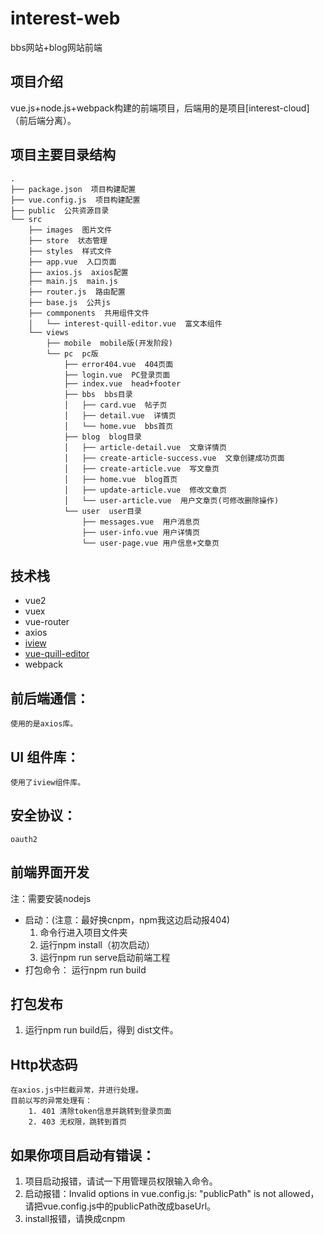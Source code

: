 # interest-web

bbs网站+blog网站前端

项目介绍
--
vue.js+node.js+webpack构建的前端项目，后端用的是项目[interest-cloud]（前后端分离）。

项目主要目录结构
--
```shell
.
├── package.json  项目构建配置
├── vue.config.js  项目构建配置
├── public  公共资源目录
└── src
    ├── images  图片文件
    ├── store  状态管理
    ├── styles  样式文件
    ├── app.vue  入口页面
    ├── axios.js  axios配置
    ├── main.js  main.js
    ├── router.js  路由配置
    ├── base.js  公共js
    ├── commponents  共用组件文件
    │	└── interest-quill-editor.vue  富文本组件
    └── views
   		├── mobile  mobile版(开发阶段)
		└── pc  pc版
	        ├── error404.vue  404页面 
	        ├── login.vue  PC登录页面 
	        ├── index.vue  head+footer
	        ├── bbs  bbs目录
	        │   ├── card.vue  帖子页
	        │   ├── detail.vue  详情页
	        │   └── home.vue  bbs首页
	        ├── blog  blog目录
	        │   ├── article-detail.vue  文章详情页
	        │   ├── create-article-success.vue  文章创建成功页面
	        │   ├── create-article.vue  写文章页
	        │   ├── home.vue  blog首页
	        │   ├── update-article.vue  修改文章页
	        │   └── user-article.vue  用户文章页(可修改删除操作)
	        └── user  user目录
	        	├── messages.vue  用户消息页
	        	├── user-info.vue 用户详情页
	        	└── user-page.vue 用户信息+文章页
```

技术栈
--
 - vue2
 - vuex
 - vue-router
 - axios
 - [iview](https://www.iviewui.com/)
 - [vue-quill-editor](https://github.com/surmon-china/vue-quill-editor)
 - webpack

前后端通信：
------
	使用的是axios库。

UI 组件库：
-------
	使用了iview组件库。

安全协议：
-----
	oauth2

前端界面开发
--
注：需要安装nodejs
	

 - 启动：(注意：最好换cnpm，npm我这边启动报404)
	 1. 命令行进入项目文件夹
	 2. 运行npm install（初次启动）
	 3. 运行npm run serve启动前端工程
- 打包命令：
	运行npm run build

打包发布
--
1. 运行npm run build后，得到 dist文件。
	
Http状态码
--
	在axios.js中拦截异常，并进行处理。
	目前以写的异常处理有：
		1. 401 清除token信息并跳转到登录页面
		2. 403 无权限，跳转到首页
如果你项目启动有错误：
--
1. 项目启动报错，请试一下用管理员权限输入命令。
2. 启动报错：Invalid options in vue.config.js: "publicPath" is not allowed，请把vue.config.js中的publicPath改成baseUrl。
3. install报错，请换成cnpm
